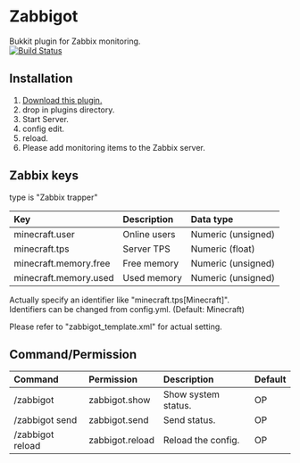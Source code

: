 # Zabbigot
Bukkit plugin for Zabbix monitoring.  
[![Build Status](https://travis-ci.org/HimaJyun/Zabbigot.svg?branch=master)](https://travis-ci.org/HimaJyun/Zabbigot)

## Installation
1. [Download this plugin.](https://github.com/HimaJyun/Zabbigot/releases/latest "Get Zabbigot")
2. drop in plugins directory.
3. Start Server.
4. config edit.
5. reload.
6. Please add monitoring items to the Zabbix server.

## Zabbix keys
type is "Zabbix trapper"

|Key                  |Description |Data type         |
|:--------------------|:-----------|:-----------------|
|minecraft.user       |Online users|Numeric (unsigned)|
|minecraft.tps        |Server TPS  |Numeric (float)   |
|minecraft.memory.free|Free memory |Numeric (unsigned)|
|minecraft.memory.used|Used memory |Numeric (unsigned)|

Actually specify an identifier like "minecraft.tps[Minecraft]".  
Identifiers can be changed from config.yml. (Default: Minecraft)

Please refer to "zabbigot_template.xml" for actual setting.

## Command/Permission
|Command         |Permission     |Description        |Default|
|:---------------|:--------------|:------------------|:------|
|/zabbigot       |zabbigot.show  |Show system status.|OP     |
|/zabbigot send  |zabbigot.send  |Send status.       |OP     |
|/zabbigot reload|zabbigot.reload|Reload the config. |OP     |
